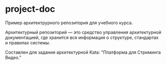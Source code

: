 # project-doc

Пример архитектрурного репозитория для учебного курса.

Архитектурный репозиторий — это средство управления архитектурной документацией, где хранится вся информация о структуре, стандартах и правилах системы.

Составлен для задания архитектурной Kata: "Платформа для Стриминга Видео."
